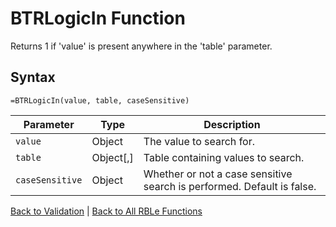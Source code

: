 # BTRLogicIn Function

Returns 1 if 'value' is present anywhere in the 'table' parameter.

## Syntax

```excel
=BTRLogicIn(value, table, caseSensitive)
```

Parameter | Type | Description
---|---|---
`value` | Object | The value to search for.
`table` | Object[,] | Table containing values to search.
`caseSensitive` | Object | Whether or not a case sensitive search is performed. Default is false.

[Back to Validation](RBLeValidation.md) | [Back to All RBLe Functions](RBLe.md#function-documentation)